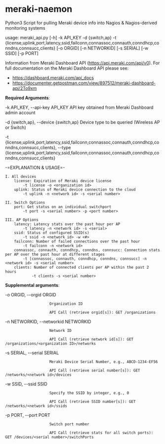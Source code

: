 # meraki-naemon

Python3 Script for pulling Meraki device info into Nagios & Nagios-derived monitoring systems

usage: meraki_api.py [-h] -k API_KEY -d {switch,ap} -t {license,uplink,port,latency,ssid,failconn,connassoc,connauth,conndhcp,conndns,connsucc,clients}
                     [-o ORGID] [-n NETWORKID] [-s SERIAL] [-w SSID] [-p PORT]

Information from Meraki Dashboard API (https://api.meraki.com/api/v0). For full documentation on the Meraki Dashboard API please see:
- https://dashboard.meraki.com/api_docs
- https://documenter.getpostman.com/view/897512/meraki-dashboard-api/2To9xm

**Required Arguments**:

  -k API_KEY, --api-key API_KEY
                        API key obtained from Meraki Dashboard admin account
                        
  -d {switch,ap}, --device {switch,ap}
                        Device type to be queried (Wireless AP or Switch)
                        
  -t {license,uplink,port,latency,ssid,failconn,connassoc,connauth,conndhcp,conndns,connsucc,clients}, --type {license,uplink,port,latency,ssid,failconn,connassoc,connauth,conndhcp,conndns,connsucc,clients}
                        
-=EXPLANATION & USAGE=-
                        
    I. All devices
        license: Expiration of Meraki device license
        	-t license -o <organization id>
        uplink:	Status of Meraki device connection to the cloud
        	-t uplink -n <network id> -s <serial number>

    II. Switch Options
        port: Get status on an individual switchport
        	-t port -s <serial number> -p <port number>

    III. AP Options
        latency: Latency stats over the past hour per AP
        	-t latency -n <network id> -s <serial>
        ssid: Status of configured SSID(s)	
        	-t ssid -n <network id> -w <#>
        failconn: Number of failed connections over the past hour
        	-t failconn -n <network id>
        connassoc, connauth, conndhcp, conndns, connsucc: Connection stats per AP over the past hour at different stages
            -t [connassoc, connauth, conndhcp, conndns, connsucc] -n <network id> -s <serial number>
        clients: Number of connected clients per AP within the past 2 hours
                -t clients -s <serial number>

**Supplemental arguments**:

  -o ORGID, --orgid ORGID
  
                        Organization ID
                        
                        API Call (retrieve orgid[s]): GET /organizations
                        
  -n NETWORKID, --networkid NETWORKID
  
                        Network ID
                        
                        API Call (retrieve network id[s]): GET /organizations/<organization ID>/networks
                        
  -s SERIAL, --serial SERIAL
  
                        Meraki Device Serial Number, e.g., ABCD-1234-EF56
                        
                        API Call (retrieve serial number[s]): GET /networks/<network id>/devices
                        
  -w SSID, --ssid SSID
  
                        Specify the SSID by integer, e.g., 0
                        
                        API Call (retrieve SSID number[s]): GET /networks/<network id>/ssids
                        
  -p PORT, --port PORT  
  
                        Switch port number
                        
                        API Call (retrieve stats for all switch ports): GET /devices/<serial number>/switchPorts

